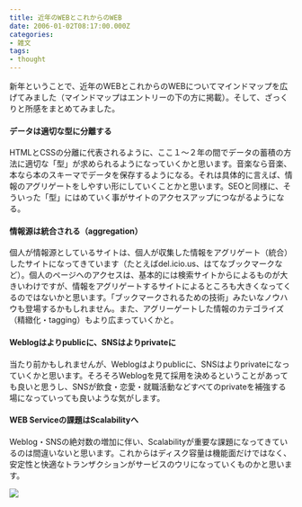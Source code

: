 ```yaml
---
title: 近年のWEBとこれからのWEB
date: 2006-01-02T08:17:00.000Z
categories:
- 雑文
tags:
- thought
---
```

新年ということで、近年のWEBとこれからのWEBについてマインドマップを広げてみました（マインドマップはエントリーの下の方に掲載）。そして、ざっくりと所感をまとめてみました。
<!-- more -->
#### データは適切な型に分離する

HTMLとCSSの分離に代表されるように、ここ１〜２年の間でデータの蓄積の方法に適切な「型」が求められるようになっていくかと思います。音楽なら音楽、本なら本のスキーマでデータを保存するようになる。それは具体的に言えば、情報のアグリゲートをしやすい形にしていくことかと思います。SEOと同様に、そういった「型」にはめていく事がサイトのアクセスアップにつながるようになる。

#### 情報源は統合される（aggregation）

個人が情報源としているサイトは、個人が収集した情報をアグリゲート（統合）したサイトになってきています（たとえばdel.icio.us、はてなブックマークなど）。個人のページへのアクセスは、基本的には検索サイトからによるものが大きいわけですが、情報をアグリゲートするサイトによるところも大きくなってくるのではないかと思います。「ブックマークされるための技術」みたいなノウハウも登場するかもしれません。また、アグリーゲートした情報のカテゴライズ（精緻化・tagging）もより広まっていくかと。

#### Weblogはよりpublicに、SNSはよりprivateに

当たり前かもしれませんが、Weblogはよりpublicに、SNSはよりprivateになっていくかと思います。そろそろWeblogを見て採用を決めるということがあっても良いと思うし、SNSが飲食・恋愛・就職活動などすべてのprivateを補強する場になっていっても良いような気がします。

#### WEB Serviceの課題はScalabilityへ

Weblog・SNSの絶対数の増加に伴い、Scalabilityが重要な課題になってきているのは間違いないと思います。これからはディスク容量は機能面だけではなく、安定性と快適なトランザクションがサービスのウリになっていくものかと思います。

[![](/blog//assets/i/etc/data.gif)](/blog//assets/i/etc/data.gif)